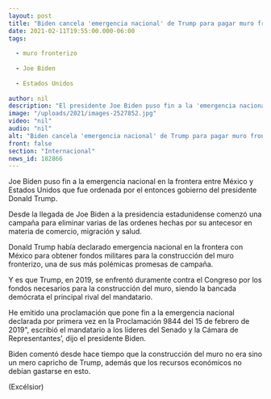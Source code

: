 ```yaml
---
layout: post
title: "Biden cancela 'emergencia nacional' de Trump para pagar muro fronterizo"
date: 2021-02-11T19:55:00.000-06:00
tags:
  
  - muro fronterizo
  
  - Joe Biden
  
  - Estados Unidos
  
author: nil
description: "El presidente Joe Biden puso fin a la 'emergencia nacional' declarada por Donald Trump en 2019 para pagar el muro en la frontera con México."
image: "/uploads/2021/images-2527852.jpg"
video: "nil"
audio: "nil"
alt: "Biden cancela 'emergencia nacional' de Trump para pagar muro fronterizo"
front: false
section: "Internacional"
news_id: 182866
---
```


Joe Biden puso fin a la emergencia nacional en la frontera entre México y Estados Unidos que fue ordenada por el entonces gobierno del presidente Donald Trump.

Desde la llegada de Joe Biden a la presidencia estadunidense comenzó una campaña para eliminar varias de las ordenes hechas por su antecesor en materia de comercio, migración y salud.

Donald Trump había declarado emergencia nacional en la frontera con México para obtener fondos militares para la construcción del muro fronterizo, una de sus más polémicas promesas de campaña.

Y es que Trump, en 2019, se enfrentó duramente contra el Congreso por los fondos necesarios para la construcción del muro, siendo la bancada demócrata el principal rival del mandatario.

He emitido una proclamación que pone fin a la emergencia nacional declarada por primera vez en la Proclamación 9844 del 15 de febrero de 2019", escribió el mandatario a los líderes del Senado y la Cámara de Representantes’, dijo el presidente Biden.

Biden comentó desde hace tiempo que la construcción del muro no era sino un mero capricho de Trump, además que los recursos económicos no debían gastarse en esto.

(Excélsior)